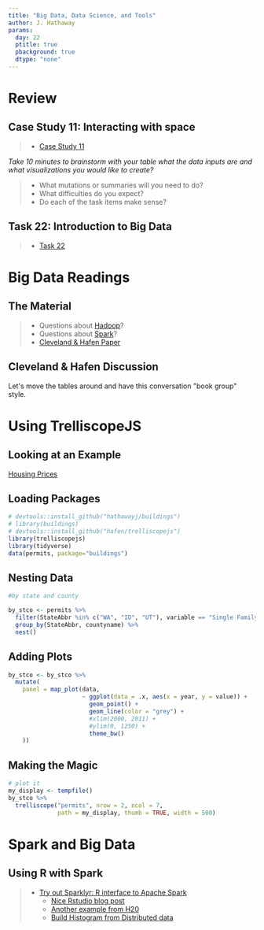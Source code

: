 ```yaml
---
title: "Big Data, Data Science, and Tools"
author: J. Hathaway
params:
  day: 22
  ptitle: true
  pbackground: true
  dtype: "none"
---
```









# Review



## Case Study 11: Interacting with space
> - [Case Study 11](https://byuistats.github.io/M335/weekly_projects/cs11_details.html)

*Take 10 minutes to brainstorm with your table what the data inputs are and what visualizations you would like to create?*

> - What mutations or summaries will you need to do?
> - What difficulties do you expect?
> - Do each of the task items make sense?




## Task 22: Introduction to Big Data
> - [Task 22](https://byuistats.github.io/M335/class_tasks/task22_details.html)








# Big Data Readings

## The Material

> - Questions about [Hadoop](https://www.youtube.com/watch?v=4DgTLaFNQq0&feature=youtu.be)?
> - Questions about [Spark](https://mapr.com/blog/spark-101-what-it-what-it-does-and-why-it-matters/)?
> - [Cleveland & Hafen Paper](http://onlinelibrary.wiley.com/doi/10.1002/sam.11242/epdf)

## Cleveland & Hafen Discussion

Let's move the tables around and have this conversation "book group" style.

# Using TrelliscopeJS

## Looking at an Example

[Housing Prices](http://hafen.github.io/trelliscopejs-demo/housing/)

## Loading Packages


```r
# devtools::install_github("hathawayj/buildings")
# library(buildings)
# devtools::install_github("hafen/trelliscopejs")
library(trelliscopejs)
library(tidyverse)
data(permits, package="buildings")
```
## Nesting Data


```r
#by state and county

by_stco <- permits %>%
  filter(StateAbbr %in% c("WA", "ID", "UT"), variable == "Single Family") %>%
  group_by(StateAbbr, countyname) %>%
  nest()
```

## Adding Plots


```r
by_stco <- by_stco %>% 
  mutate(
    panel = map_plot(data,
                     ~ ggplot(data = .x, aes(x = year, y = value)) +
                       geom_point() +
                       geom_line(color = "grey") +
                       #xlim(2000, 2011) + 
                       #ylim(0, 1250) +
                       theme_bw()
    ))
```

## Making the Magic


```r
# plot it
my_display <- tempfile()
by_stco %>%
  trelliscope("permits", nrow = 2, ncol = 7, 
              path = my_display, thumb = TRUE, width = 500)
```

# Spark and Big Data

## Using R with Spark

> - [Try out Sparklyr: R interface to Apache Spark](https://spark.rstudio.com)
>    - [Nice Rstudio blog post](https://blog.rstudio.com/2016/09/27/sparklyr-r-interface-for-apache-spark/)
>    - [Another example from H20](https://github.com/trestletech/user2016-sparklyr)
>    - [Build Histogram from Distributed data](https://github.com/rstudio/sparkDemos/blob/master/prod/presentations/cloudera/sqlvis_histogram.R)


